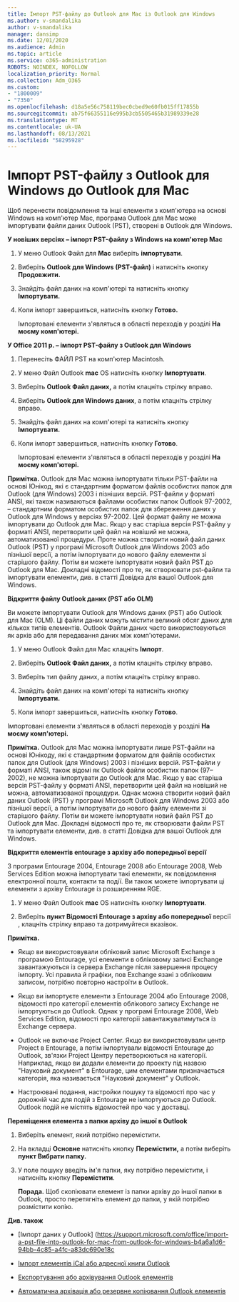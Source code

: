 ```yaml
---
title: Імпорт PST-файлу до Outlook для Mac із Outlook для Windows
ms.author: v-smandalika
author: v-smandalika
manager: dansimp
ms.date: 12/01/2020
ms.audience: Admin
ms.topic: article
ms.service: o365-administration
ROBOTS: NOINDEX, NOFOLLOW
localization_priority: Normal
ms.collection: Adm_O365
ms.custom:
- "1800009"
- "7350"
ms.openlocfilehash: d18a5e56c758119bec0cbed9e60fb015ff17855b
ms.sourcegitcommit: ab75f66355116e995b3cb5505465b31989339e28
ms.translationtype: MT
ms.contentlocale: uk-UA
ms.lasthandoff: 08/13/2021
ms.locfileid: "58295928"
---
```

# <a name="import-a-pst-file-from-outlook-for-windows-to-outlook-for-mac"></a>Імпорт PST-файлу з Outlook для Windows до Outlook для Mac 

Щоб перенести повідомлення та інші елементи з комп'ютера на основі Windows на комп'ютер Mac, програма Outlook для Mac може імпортувати файли даних Outlook (PST), створені в Outlook для Windows.

**У новіших версіях – імпорт PST-файлу з Windows на комп'ютер Mac**

1. У меню Outlook Файл для **Mac** виберіть **імпортувати**.

2. Виберіть **Outlook для Windows (PST-файл)** і натисніть кнопку **Продовжити.**

3. Знайдіть файл даних на комп'ютері та натисніть кнопку **Імпортувати.**

4. Коли імпорт завершиться, натисніть кнопку **Готово.**

   Імпортовані елементи з'являться в області переходів у розділі **На моєму комп'ютері.**


**У Office 2011 р. – імпорт PST-файлу з Outlook для Windows**

1. Перенесіть ФАЙЛ PST на комп'ютер Macintosh.

2. У меню Файл Outlook **mac** OS натисніть кнопку **Імпортувати**.

3. Виберіть **Outlook Файл даних,** а потім клацніть стрілку вправо.

4. Виберіть **Outlook для Windows даних**, а потім клацніть стрілку вправо.

5. Знайдіть файл даних на комп'ютері та натисніть кнопку **Імпортувати.**

6. Коли імпорт завершиться, натисніть кнопку **Готово**.

   Імпортовані елементи з'являться в області переходів у розділі **На моєму комп'ютері.**

**Примітка.** Outlook для Mac можна імпортувати тільки PST-файли на основі Юнікод, які є стандартним форматом файлів особистих папок для Outlook (для Windows) 2003 і пізніших версій. PST-файли у форматі ANSI, які також називаються файлами особистих папок Outlook 97-2002, – стандартним форматом особистих папок для збереження даних у Outlook для Windows у версіях 97-2002. Цей формат файлу не можна імпортувати до Outlook для Mac. Якщо у вас старіша версія PST-файлу у форматі ANSI, перетворити цей файл на новіший не можна, автоматизованої процедури. Проте можна створити новий файл даних Outlook (PST) у програмі Microsoft Outlook для Windows 2003 або пізнішої версії, а потім імпортувати до нового файлу елементи зі старішого файлу. Потім ви можете імпортувати новий файл PST до Outlook для Mac. Докладні відомості про те, як створювати pst-файли та імпортувати елементи, див. в статті Довідка для вашої Outlook для Windows. 

**Відкриття файлу Outlook даних (PST або OLM)**

Ви можете імпортувати Outlook для Windows даних (PST) або Outlook для Mac (OLM). Ці файли даних можуть містити великий обсяг даних для кількох типів елементів. Outlook Файли даних часто використовуються як архів або для передавання даних між комп'ютерами.

1. У меню Outlook Файл для Mac клацніть **Імпорт**.

2. Виберіть **Outlook Файл даних,** а потім клацніть стрілку вправо.

3. Виберіть тип файлу даних, а потім клацніть стрілку вправо.

4. Знайдіть файл даних на комп'ютері та натисніть кнопку **Імпортувати.**

5. Коли імпорт завершиться, натисніть кнопку **Готово**.

Імпортовані елементи з'являться в області переходів у розділі **На моєму комп'ютері.**

**Примітка.** Outlook для Mac можна імпортувати лише PST-файли на основі Юнікоду, які є стандартним форматом для файлів особистих папок для Outlook (для Windows) 2003 і пізніших версій. PST-файли у форматі ANSI, також відомі як Outlook файли особистих папок (97–2002), не можна імпортувати до Outlook для Mac. Якщо у вас старіша версія PST-файлу у форматі ANSI, перетворити цей файл на новіший не можна, автоматизованої процедури. Однак можна створити новий файл даних Outlook (PST) у програмі Microsoft Outlook для Windows 2003 або пізнішої версії, а потім імпортувати до нового файлу елементи зі старішого файлу. Потім ви можете імпортувати новий файл PST до Outlook для Mac. Докладні відомості про те, як створювати файли PST та імпортувати елементи, див. в статті Довідка для вашої Outlook для Windows. 

**Відкриття елементів entourage з архіву або попередньої версії**

З програми Entourage 2004, Entourage 2008 або Entourage 2008, Web Services Edition можна імпортувати такі елементи, як повідомлення електронної пошти, контакти та події. Ви також можете імпортувати ці елементи з архіву Entourage із розширенням RGE.

1. У меню Файл Outlook **mac** OS натисніть кнопку **Імпортувати**.

2. Виберіть **пункт Відомості Entourage з архіву або попередньої** версії , клацніть стрілку вправо та дотримуйтеся вказівок.

**Примітка.**
- Якщо ви використовували обліковий запис Microsoft Exchange з програмою Entourage, усі елементи в обліковому записі Exchange завантажуються із сервера Exchange після завершення процесу імпорту. Усі правила й графіки, пов Exchange язані з обліковим записом, потрібно повторно настроїти в Outlook.

- Якщо ви імпортуєте елементи з Entourage 2004 або Entourage 2008, відомості про категорії елементів облікового запису Exchange не імпортуються до Outlook. Однак у програмі Entourage 2008, Web Services Edition, відомості про категорії завантажуватимуться із Exchange сервера.

- Outlook не включає Project Center. Якщо ви використовували центр Project в Entourage, а потім імпортували відомості Entourage до Outlook, зв'язки Project Центру перетворюються на категорії. Наприклад, якщо ви додали елементи до проекту під назвою "Науковий документ" в Entourage, цим елементами призначається категорія, яка називається "Науковий документ" у Outlook.

- Настроювані подання, настройки пошуку та відомості про час у дорожній час для подій з Entourage не імпортуються до Outlook. Outlook подій не містять відомостей про час у доставці.

**Переміщення елемента з папки архіву до іншої в Outlook**

1. Виберіть елемент, який потрібно перемістити.

2. На вкладці **Основне** натисніть кнопку **Перемістити,** а потім виберіть **пункт Вибрати папку.**

3. У поле пошуку введіть ім'я папки, яку потрібно перемістити, і натисніть кнопку **Перемістити**.

   **Порада.** Щоб скопіювати елемент із папки архіву до іншої папки в Outlook, просто перетягніть елемент до папки, у якій потрібно розмістити копію.

**Див. також**

- [Імпорт даних у Outlook] (https://support.microsoft.com/office/import-a-pst-file-into-outlook-for-mac-from-outlook-for-windows-b4a6a1d6-94bb-4c85-a4fc-a83dc690e18c

- [Імпорт елементів iCal або адресної книги Outlook](https://support.microsoft.com/office/import-ical-or-address-book-items-into-outlook-for-mac-0450a248-6a40-4f84-ba9c-6c545bc11639)


- [Експортування або архівування Outlook елементів](https://support.microsoft.com/office/export-items-to-an-archive-file-in-outlook-for-mac-281a62bf-cc42-46b1-9ad5-6bda80ca3106)

- [Автоматична архівація або резервне копіювання Outlook елементів](https://support.microsoft.com/office/automatically-archive-or-back-up-outlook-for-mac-items-441fcce5-2262-4b64-ac8c-fa949df989f5)
